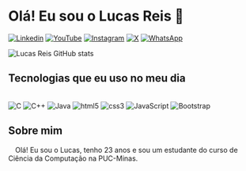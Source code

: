 # Olá! Eu sou o Lucas Reis 👋

[![Linkedin](https://img.shields.io/badge/LinkedIn-0077B5?style=for-the-badge&logo=linkedin&logoColor=white)](https://www.linkedin.com/in/lucasreis26/)
[![YouTube](https://img.shields.io/badge/YouTube-FF0000?style=for-the-badge&logo=youtube&logoColor=white)](https://www.youtube.com/@LucasReisDev)
[![Instagram](https://img.shields.io/badge/Instagram-E4405F?style=for-the-badge&logo=instagram&logoColor=white)](https://www.instagram.com/lucasreis26_)
[![X](https://img.shields.io/badge/X-000000?style=for-the-badge&logo=x&logoColor=white)](https://www.x.com/@LucasReisDev_)
[![WhatsApp](https://img.shields.io/badge/WhatsApp-25D366?style=for-the-badge&logo=WhatsApp&logoColor=white)](https://wa.me/31986665956)

![Lucas Reis GitHub stats](https://github-readme-stats.vercel.app/api?username=LUcasReis26&show_icons=true&theme=tokyonight)

## Tecnologias que eu uso no meu dia

<div style="display: inline_block"> <br>
    <img alt="C" src="https://img.shields.io/badge/C-00599C?style=for-the-badge&logo=c&logoColor=white">
    <img alt="C++" src="https://img.shields.io/badge/C%2B%2B-00599C?style=for-the-badge&logo=c%2B%2B&logoColor=white">
    <img alt="Java" src="https://img.shields.io/badge/java-%23ED8B00.svg?style=for-the-badge&logo=openjdk&logoColor=white">
    <img alt="html5" src="https://img.shields.io/badge/HTML5-E34F26?style=for-the-badge&logo=html5&logoColor=white">
    <img alt="css3" src="https://img.shields.io/badge/CSS3-1572B6?style=for-the-badge&logo=css3&logoColor=white">
    <img alt="JavaScript" src="https://img.shields.io/badge/JavaScript-323330?style=for-the-badge&logo=javascript&logoColor=F7DF1E">
    <img alt="Bootstrap" src="https://img.shields.io/badge/Bootstrap-563D7C?style=for-the-badge&logo=bootstrap&logoColor=white">
    
</div>

## Sobre mim

&emsp;Olá! Eu sou o Lucas, tenho 23 anos e sou um estudante do curso de Ciência da Computação na PUC-Minas.
